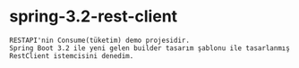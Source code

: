 # spring-3.2-rest-client

```
RESTAPI'nin Consume(tüketim) demo projesidir.
Spring Boot 3.2 ile yeni gelen builder tasarım şablonu ile tasarlanmış RestClient istemcisini denedim.
```